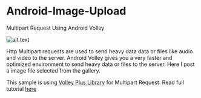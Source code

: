 # Android-Image-Upload
Multipart Request Using Android Volley


![alt text][logo]

[logo]: https://github.com/akrajilwar/Android-Image-Upload/blob/master/image_upload_using_volley.png "Logo Title Text 2"


Http Multipart requests are used to send heavy data data or files like audio and video to the server. Android Volley gives you a very faster and optimized environment to send heavy data or files to the server. Here I post a image file selected from the gallery.

This sample is using [Volley Plus Library](https://github.com/DWorkS/VolleyPlus) for Multipart Request. Read full tutorial [here](http://bit.ly/29PLlQY)
